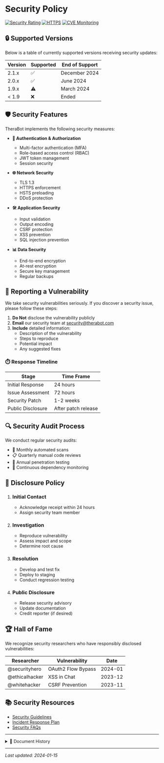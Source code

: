 # Security Policy

[![Security Rating](https://img.shields.io/security-headers?url=https%3A%2F%2Ftherabot.com)](https://securityheaders.com/)
[![HTTPS](https://img.shields.io/badge/HTTPS-Enabled-success)](https://therabot.com)
[![CVE Monitoring](https://img.shields.io/badge/CVE-Monitored-blue)](https://cve.mitre.org/)

## 🔒 Supported Versions

Below is a table of currently supported versions receiving security updates:

| Version | Supported          | End of Support |
|---------|-------------------|----------------|
| 2.1.x   | ✅ | December 2024   |
| 2.0.x   | ✅ | June 2024       |
| 1.9.x   | ⚠️ | March 2024      |
| < 1.9   | ❌ | Ended           |

## 🛡️ Security Features

TheraBot implements the following security measures:

- **🔐 Authentication & Authorization**
  - Multi-factor authentication (MFA)
  - Role-based access control (RBAC)
  - JWT token management
  - Session security

- **🌐 Network Security**
  - TLS 1.3
  - HTTPS enforcement
  - HSTS preloading
  - DDoS protection

- **🛠️ Application Security**
  - Input validation
  - Output encoding
  - CSRF protection
  - XSS prevention
  - SQL injection prevention

- **📊 Data Security**
  - End-to-end encryption
  - At-rest encryption
  - Secure key management
  - Regular backups

## 🐛 Reporting a Vulnerability

We take security vulnerabilities seriously. If you discover a security issue, please follow these steps:

1. **Do Not** disclose the vulnerability publicly
2. **Email** our security team at [security@therabot.com](mailto:security@therabot.com)
3. **Include** detailed information:
   - Description of the vulnerability
   - Steps to reproduce
   - Potential impact
   - Any suggested fixes

### ⏱️ Response Timeline

| Stage | Time Frame |
|-------|------------|
| Initial Response | 24 hours |
| Issue Assessment | 72 hours |
| Security Patch | 1-2 weeks |
| Public Disclosure | After patch release |

## 🔍 Security Audit Process

We conduct regular security audits:

- 🔄 Monthly automated scans
- 📋 Quarterly manual code reviews
- 🎯 Annual penetration testing
- 🔬 Continuous dependency monitoring

## 📝 Disclosure Policy

1. ### Initial Contact
   - Acknowledge receipt within 24 hours
   - Assign security team member

2. ### Investigation
   - Reproduce vulnerability
   - Assess impact and scope
   - Determine root cause

3. ### Resolution
   - Develop and test fix
   - Deploy to staging
   - Conduct regression testing

4. ### Public Disclosure
   - Release security advisory
   - Update documentation
   - Credit reporter (if desired)

## 🏆 Hall of Fame

We recognize security researchers who have responsibly disclosed vulnerabilities:

| Researcher | Vulnerability | Date |
|------------|--------------|------|
| @securityhero | OAuth2 Flow Bypass | 2024-01 |
| @ethicalhacker | XSS in Chat | 2023-12 |
| @whitehacker | CSRF Prevention | 2023-11 |

## 📚 Security Resources

- [Security Guidelines](docs/security/guidelines.md)
- [Incident Response Plan](docs/security/incident-response.md)
- [Security FAQs](docs/security/faqs.md)

---

<details>
<summary>📜 Document History</summary>

| Version | Date | Changes |
|---------|------|---------|
| 2.1 | 2024-01-15 | Added MFA requirements |
| 2.0 | 2023-12-01 | Major security policy update |
| 1.9 | 2023-09-15 | Initial public release |

</details>

---

*Last updated: 2024-01-15* 